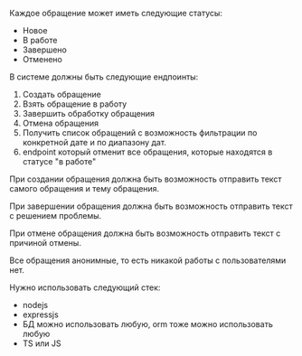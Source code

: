 Каждое обращение может иметь следующие статусы:
- Новое
- В работе
- Завершено
- Отменено


В системе должны быть следующие ендпоинты:


1) Создать обращение
2) Взять обращение в работу
3) Завершить обработку обращения
4) Отмена обращения
5) Получить список обращений с возможность фильтрации по конкретной дате и по диапазону дат.
6) endpoint который отменит все обращения, которые находятся в статусе "в работе"


При создании обращения должна быть возможность отправить текст самого обращения и тему обращения. 


При завершении обращения должна быть возможность отправить текст с решением проблемы.


При отмене обращения должна быть возможность отправить текст с причиной отмены.


Все обращения анонимные, то есть никакой работы с пользователями нет.


Нужно использовать следующий стек:
- nodejs
- expressjs
- БД можно использовать любую, orm тоже можно использовать любую
- TS или JS
